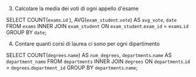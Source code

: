 3. Calcolare la media dei voti di ogni appello d'esame

SELECT COUNT(`exams`.`id` ), AVG(`exam_student`.`vote`) AS `avg_vote`, `date`
FROM `exams`
INNER JOIN `exam_student`
ON `exam_student`.`exam_id` = `exams`.`id`
GROUP BY `date`;


4. Contare quanti corsi di laurea ci sono per ogni dipartimento

SELECT COUNT(`degrees`.`name`) AS `num_degrees`, `departments`.`name` AS `department_name`
FROM `departments`
INNER JOIN `degrees`
ON `departments`.`id` = `degrees`.`department_id`
GROUP BY `departments`.`name`;
